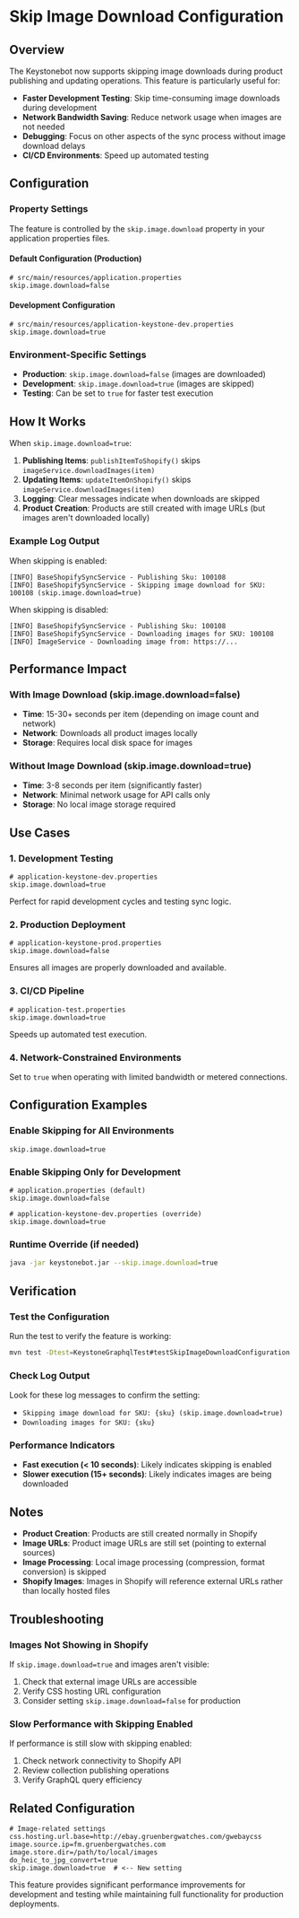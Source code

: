 # Skip Image Download Configuration

## Overview

The Keystonebot now supports skipping image downloads during product publishing and updating operations. This feature is particularly useful for:

- **Faster Development Testing**: Skip time-consuming image downloads during development
- **Network Bandwidth Saving**: Reduce network usage when images are not needed
- **Debugging**: Focus on other aspects of the sync process without image download delays
- **CI/CD Environments**: Speed up automated testing

## Configuration

### Property Settings

The feature is controlled by the `skip.image.download` property in your application properties files.

#### Default Configuration (Production)
```properties
# src/main/resources/application.properties
skip.image.download=false
```

#### Development Configuration  
```properties
# src/main/resources/application-keystone-dev.properties
skip.image.download=true
```

### Environment-Specific Settings

- **Production**: `skip.image.download=false` (images are downloaded)
- **Development**: `skip.image.download=true` (images are skipped)
- **Testing**: Can be set to `true` for faster test execution

## How It Works

When `skip.image.download=true`:

1. **Publishing Items**: `publishItemToShopify()` skips `imageService.downloadImages(item)`
2. **Updating Items**: `updateItemOnShopify()` skips `imageService.downloadImages(item)`
3. **Logging**: Clear messages indicate when downloads are skipped
4. **Product Creation**: Products are still created with image URLs (but images aren't downloaded locally)

### Example Log Output

When skipping is enabled:
```
[INFO] BaseShopifySyncService - Publishing Sku: 100108
[INFO] BaseShopifySyncService - Skipping image download for SKU: 100108 (skip.image.download=true)
```

When skipping is disabled:
```
[INFO] BaseShopifySyncService - Publishing Sku: 100108
[INFO] BaseShopifySyncService - Downloading images for SKU: 100108
[INFO] ImageService - Downloading image from: https://...
```

## Performance Impact

### With Image Download (skip.image.download=false)
- **Time**: 15-30+ seconds per item (depending on image count and network)
- **Network**: Downloads all product images locally
- **Storage**: Requires local disk space for images

### Without Image Download (skip.image.download=true)
- **Time**: 3-8 seconds per item (significantly faster)
- **Network**: Minimal network usage for API calls only
- **Storage**: No local image storage required

## Use Cases

### 1. Development Testing
```properties
# application-keystone-dev.properties
skip.image.download=true
```
Perfect for rapid development cycles and testing sync logic.

### 2. Production Deployment
```properties
# application-keystone-prod.properties  
skip.image.download=false
```
Ensures all images are properly downloaded and available.

### 3. CI/CD Pipeline
```properties
# application-test.properties
skip.image.download=true
```
Speeds up automated test execution.

### 4. Network-Constrained Environments
Set to `true` when operating with limited bandwidth or metered connections.

## Configuration Examples

### Enable Skipping for All Environments
```properties
skip.image.download=true
```

### Enable Skipping Only for Development
```properties
# application.properties (default)
skip.image.download=false

# application-keystone-dev.properties (override)
skip.image.download=true
```

### Runtime Override (if needed)
```bash
java -jar keystonebot.jar --skip.image.download=true
```

## Verification

### Test the Configuration
Run the test to verify the feature is working:
```bash
mvn test -Dtest=KeystoneGraphqlTest#testSkipImageDownloadConfiguration
```

### Check Log Output
Look for these log messages to confirm the setting:
- `Skipping image download for SKU: {sku} (skip.image.download=true)` 
- `Downloading images for SKU: {sku}`

### Performance Indicators
- **Fast execution (< 10 seconds)**: Likely indicates skipping is enabled
- **Slower execution (15+ seconds)**: Likely indicates images are being downloaded

## Notes

- **Product Creation**: Products are still created normally in Shopify
- **Image URLs**: Product image URLs are still set (pointing to external sources)
- **Image Processing**: Local image processing (compression, format conversion) is skipped
- **Shopify Images**: Images in Shopify will reference external URLs rather than locally hosted files

## Troubleshooting

### Images Not Showing in Shopify
If `skip.image.download=true` and images aren't visible:
1. Check that external image URLs are accessible
2. Verify CSS hosting URL configuration
3. Consider setting `skip.image.download=false` for production

### Slow Performance with Skipping Enabled
If performance is still slow with skipping enabled:
1. Check network connectivity to Shopify API
2. Review collection publishing operations
3. Verify GraphQL query efficiency

## Related Configuration

```properties
# Image-related settings
css.hosting.url.base=http://ebay.gruenbergwatches.com/gwebaycss
image.source.ip=fm.gruenbergwatches.com
image.store.dir=/path/to/local/images
do_heic_to_jpg_convert=true
skip.image.download=true  # <-- New setting
```

This feature provides significant performance improvements for development and testing while maintaining full functionality for production deployments. 
